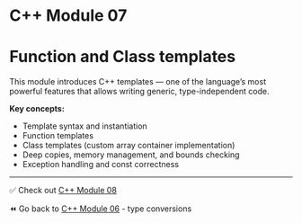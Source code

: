# C++ Module 07

# Function and Class templates

This module introduces C++ templates — one of the language’s most powerful features that allows writing generic, type-independent code.

**Key concepts:**
- Template syntax and instantiation
- Function templates
- Class templates (custom array container implementation)
- Deep copies, memory management, and bounds checking
- Exception handling and const correctness

----
✅ Check out [C++ Module 08]()

⏪️ Go back to [C++ Module 06](https://github.com/ricvrdv/cpp-06) - type conversions
